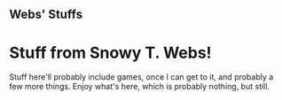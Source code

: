 ## Webs' Stuffs
# Stuff from Snowy T. Webs!
Stuff here'll probably include games, once I can get to it, and probably a few more things. Enjoy what's here, which is probably nothing, but still.
